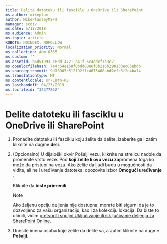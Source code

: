 ```yaml
---
title: Delite datoteku ili fasciklu u OneDrive ili SharePoint
ms.author: mikeplum
author: MikePlumleyMSFT
manager: scotv
ms.date: 5/18/2018
ms.audience: Admin
ms.topic: article
ROBOTS: NOINDEX, NOFOLLOW
localization_priority: Normal
ms.collection: Adm_O365
ms.custom: ''
ms.assetid: b6d51993-c6dd-4721-a41f-5c4edcf7c3c7
ms.openlocfilehash: 7a4c54e158f0bdd08e6f0b216b298133ec05ebdb
ms.sourcegitcommit: 9d78905c512192ffc4675468abd2efc5f2e4baf4
ms.translationtype: MT
ms.contentlocale: sr-Latn-RS
ms.lasthandoff: 04/23/2019
ms.locfileid: "32377862"
---
```

# <a name="share-a-file-or-folder-in-onedrive-or-sharepoint"></a>Delite datoteku ili fasciklu u OneDrive ili SharePoint

1. Pronađite datoteku ili fasciklu koju želite da delite, izaberite ga i zatim kliknite na dugme **deli**.
    
2. (Opcionalno) U dijaloški okvir Pošalji vezu, kliknite na strelicu nadole da promenite vrstu veze. Pod **koji želite li ovu vezu za**promena toga ko može da pristupi na vezu. Ako želite da ljudi budu u mogućnosti da vidite, ali ne i uređivanje datoteka, opozovite izbor **Omogući uređivanje** . 
    
    Kliknite da **biste primenili**.
    
    > [!NOTE]
    > Ako željenu opciju deljenja nije dostupna, morate biti sigurni da je to dozvoljeno za vašu organizaciju, kao i za kolekciju lokacija. Da biste to učinili, vidim [pretvoriti spoljni Uključivanje ili isključivanje deljenja za SharePoint Online](https://go.microsoft.com/fwlink/?linkid=866426). 
  
3. Unesite imena osoba koje želite da delite sa, a zatim kliknite na dugme **Pošalji**.
    

